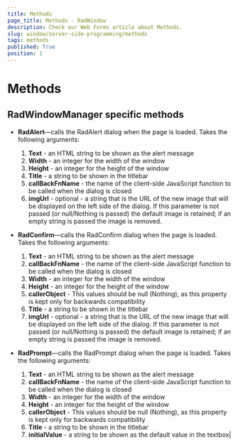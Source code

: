 ```yaml
---
title: Methods
page_title: Methods - RadWindow
description: Check our Web Forms article about Methods.
slug: window/server-side-programming/methods
tags: methods
published: True
position: 1
---
```


# Methods

## RadWindowManager specific methods

* **RadAlert**—calls the RadAlert dialog when the page is loaded. Takes the following arguments:
	1. **Text** - an HTML string to be shown as the alert message
	1. **Width** - an integer for the width of the window
	1. **Height** - an integer for the height of the window
	1. **Title** - a string to be shown in the titlebar
	1. **callBackFnName** - the name of the client-side JavaScript function to be called when the dialog is closed
	1. **imgUrl** - optional - a string that is the URL of the new image that will be displayed on the left side of the dialog. If this parameter is not passed (or null/Nothing is passed) the default image is retained; if an empty string is passed the image is removed.

* **RadConfirm**—calls the RadConfirm dialog when the page is loaded. Takes the following arguments:
	1. **Text** - an HTML string to be shown as the alert message
	1. **callBackFnName** - the name of the client-side JavaScript function to be called when the dialog is closed
	1. **Width** - an integer for the width of the window
	1. **Height** - an integer for the height of the window
	1. **callerObject** - This values should be null (Nothing), as this property is kept only for backwards compatibility
	1. **Title** - a string to be shown in the titlebar
	1. **imgUrl** - optional - a string that is the URL of the new image that will be displayed on the left side of the dialog. If this parameter is not passed (or null/Nothing is passed) the default image is retained; if an empty string is passed the image is removed.

* **RadPrompt**—calls the RadPrompt dialog when the page is loaded. Takes the following arguments:
	1. **Text** - an HTML string to be shown as the alert message
	1. **callBackFnName** - the name of the client-side JavaScript function to be called when the dialog is closed
	1. **Width** - an integer for the width of the window
	1. **Height** - an integer for the height of the window
	1. **callerObject** - This values should be null (Nothing), as this property is kept only for backwards compatibility
	1. **Title** - a string to be shown in the titlebar
	1. **initialValue** - a string to be shown as the default value in the textbox|
